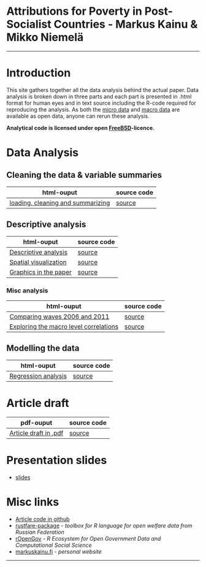 # Attributions for Poverty in Post-Socialist Countries - Markus Kainu & Mikko Niemelä

****


# Introduction

This site gathers together all the data analysis behind the actual paper. Data analysis is broken down in three parts and each part is presented in .html format for human eyes and in text source including the R-code required for reproducing the analysis. As both the [micro data](http://www.ebrd.com/pages/research/publications/special/transitionII.shtml) and [macro data](http://www.qog.pol.gu.se/data/) are available as open data, anyone can rerun these analysis.

**Analytical code is licensed under open [FreeBSD](http://en.wikipedia.org/wiki/BSD_licenses#2-clause_license_.28.22Simplified_BSD_License.22_or_.22FreeBSD_License.22.29)-licence.**


# Data Analysis

## Cleaning the data & variable summaries

| html-ouput | source code |
| ------------ | -------------- |
| [loading, cleaning and summarizing](loadClean.html) | [source](loadClean.Rmd) |


## Descriptive analysis


| html-ouput | source code |
| ------------ | -------------- |
| [Descriptive analysis](descriptive_analysis.html) | [source](descriptive_analysis.Rmd) |
| [Spatial visualization](mapPlots.html) | [source](mapPlots.Rmd) |
| [Graphics in the paper](finalPlots.html) | [source](finalPlots.Rmd) |

### Misc analysis

| html-ouput | source code |
| ------------ | -------------- |
| [Comparing waves 2006 and 2011](compareWaves.html) | [source](compareWaves.Rmd) |
| [Exploring the macro level correlations](correlations.html) | [source](correlations.md) |



## Modelling the data

| html-ouput | source code |
| ------------ | -------------- |
| [Regression analysis](regressionModelling.html) | [source](regressionModelling.Rmd) |



# Article draft


| pdf-ouput | source code |
| ------------ | -------------- |
| [Article draft in .pdf](article2013.pdf) | [source](article2013.Rmd) |


# Presentation slides

- [slides](attrib_slides.html)

# Misc links

- [Article code in github](https://github.com/muuankarski/attributions)
- [rustfare-package](http://markuskainu.fi/rustfare/) *- toolbox for R language for open welfare data from Russian Federation*
- [rOpenGov](http://ropengov.github.io/) *-  R Ecosystem for Open Government Data and Computational Social Science*
- [markuskainu.fi](http://markuskainu.fi) *- personal website*

-----

